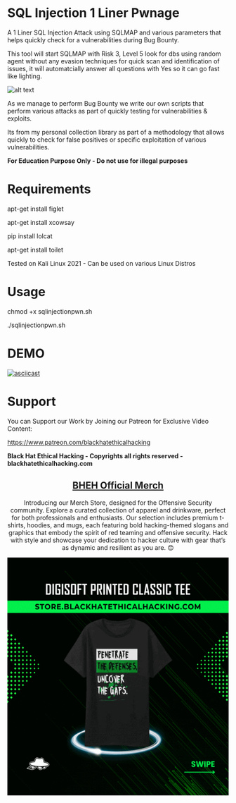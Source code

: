 # SQL Injection 1 Liner Pwnage

A 1 Liner SQL Injection Attack using SQLMAP and various parameters that helps quickly check for a vulnerabilities during Bug Bounty.

This tool will start SQLMAP with Risk 3, Level 5 look for dbs using random agent without any evasion techniques for quick scan and identification of issues, it will automatcially answer all questions with Yes so it can go fast like lighting.

![alt text](https://i.ibb.co/kyQmy80/sql-Attack.png)

As we manage to perform Bug Bounty we write our own scripts that perform various attacks as part of quickly testing for vulnerabilities & exploits.

Its from my personal collection library as part of a methodology that allows quickly to check for false positives or specific exploitation of various vulnerabilities.

**For Education Purpose Only - Do not use for illegal purposes**

# Requirements

apt-get install figlet

apt-get install xcowsay

pip install lolcat

apt-get install toilet

Tested on Kali Linux 2021 - Can be used on various Linux Distros 

# Usage

chmod +x sqlinjectionpwn.sh

./sqlinjectionpwn.sh 

# DEMO

[![asciicast](https://asciinema.org/a/T90JCtxWXWxQJpvIgalt4UFEP.svg)](https://asciinema.org/a/T90JCtxWXWxQJpvIgalt4UFEP)


# Support

You can Support our Work by Joining our Patreon for Exclusive Video Content:

https://www.patreon.com/blackhatethicalhacking

**Black Hat Ethical Hacking - Copyrights all rights reserved - blackhatethicalhacking.com**

<h2 align="center">
  <a href="https://store.blackhatethicalhacking.com/" target="_blank">BHEH Official Merch</a>
</h2>

<p align="center">
Introducing our Merch Store, designed for the Offensive Security community. Explore a curated collection of apparel and drinkware, perfect for both professionals and enthusiasts. Our selection includes premium t-shirts, hoodies, and mugs, each featuring bold hacking-themed slogans and graphics that embody the spirit of red teaming and offensive security. 
Hack with style and showcase your dedication to hacker culture with gear that’s as dynamic and resilient as you are. 😊
</p>

<p align="center">

<img src="https://github.com/blackhatethicalhacking/blackhatethicalhacking/blob/main/Merch_Promo.gif" width="540px" height="540">
  </p>
